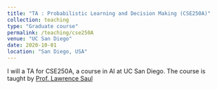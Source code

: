 ```yaml
---
title: "TA : Probabilistic Learning and Decision Making (CSE250A)"
collection: teaching
type: "Graduate course"
permalink: /teaching/cse250A
venue: "UC San Diego"
date: 2020-10-01
location: "San Diego, USA"
---
```


I will a TA for CSE250A, a course in AI at UC San Diego. 
The course is taught by [Prof. Lawrence Saul](https://cseweb.ucsd.edu/~saul/)
